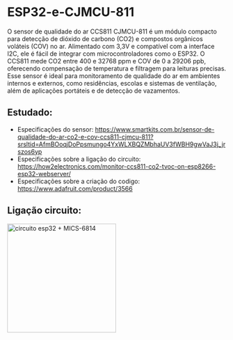 # ESP32-e-CJMCU-811
O sensor de qualidade do ar CCS811 CJMCU-811 é um módulo compacto para detecção de dióxido de carbono (CO2) e compostos orgânicos voláteis (COV) no ar. Alimentado com 3,3V e compatível com a interface I2C, ele é fácil de integrar com microcontroladores como o ESP32. O CCS811 mede CO2 entre 400 e 32768 ppm e COV de 0 a 29206 ppb, oferecendo compensação de temperatura e filtragem para leituras precisas. Esse sensor é ideal para monitoramento de qualidade do ar em ambientes internos e externos, como residências, escolas e sistemas de ventilação, além de aplicações portáteis e de detecção de vazamentos.

## Estudado:
- Especificações do sensor: https://www.smartkits.com.br/sensor-de-qualidade-do-ar-co2-e-cov-ccs811-cjmcu-811?srsltid=AfmBOoqjDoPpsmungo4YxWLXBQZMbhaUV3fWBH9gwVaJ3j_jrszos6yp
- Especificações sobre a ligação do circuito: https://how2electronics.com/monitor-ccs811-co2-tvoc-on-esp8266-esp32-webserver/
- Especificações sobre a criação do codigo: https://www.adafruit.com/product/3566

## Ligação circuito:

<img src="https://github.com/user-attachments/assets/eb73f957-dca7-4576-94e0-33d57016032a" alt="circuito esp32 + MICS-6814" width="250"/>

